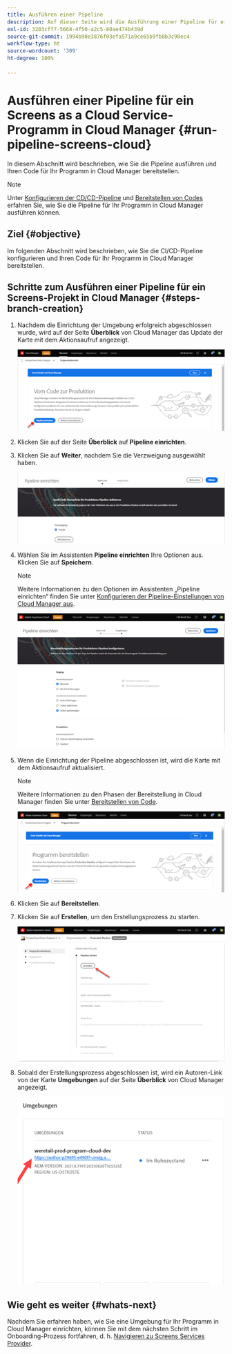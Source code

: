 ```yaml
---
title: Ausführen einer Pipeline
description: Auf dieser Seite wird die Ausführung einer Pipeline für ein Screens as a Cloud Service-Projekt in Cloud Manager beschrieben.
exl-id: 3203cff7-5668-4f50-a2c5-80ae474b439d
source-git-commit: 1994b90e3876f03efa571a9ce65b9fb8b3c90ec4
workflow-type: ht
source-wordcount: '309'
ht-degree: 100%

---
```


# Ausführen einer Pipeline für ein Screens as a Cloud Service-Programm in Cloud Manager {#run-pipeline-screens-cloud}

In diesem Abschnitt wird beschrieben, wie Sie die Pipeline ausführen und Ihren Code für Ihr Programm in Cloud Manager bereitstellen.

>[!NOTE]
>Unter [Konfigurieren der CD/CD-Pipeline](https://experienceleague.adobe.com/docs/experience-manager-cloud-service/content/implementing/using-cloud-manager/cicd-pipelines/configuring-production-pipelines.html?lang=de) und [Bereitstellen von Codes](https://experienceleague.adobe.com/docs/experience-manager-cloud-service/content/implementing/using-cloud-manager/deploy-code.html?lang=de) erfahren Sie, wie Sie die Pipeline für Ihr Programm in Cloud Manager ausführen können.

## Ziel {#objective}

Im folgenden Abschnitt wird beschrieben, wie Sie die CI/CD-Pipeline konfigurieren und Ihren Code für Ihr Programm in Cloud Manager bereitstellen.

## Schritte zum Ausführen einer Pipeline für ein Screens-Projekt in Cloud Manager {#steps-branch-creation}

1. Nachdem die Einrichtung der Umgebung erfolgreich abgeschlossen wurde, wird auf der Seite **Überblick** von Cloud Manager das Update der Karte mit dem Aktionsaufruf angezeigt.

   ![Bild](/help/screens-cloud/assets/onboarding/add-environ3.png)

1. Klicken Sie auf der Seite **Überblick** auf **Pipeline einrichten**.

1. Klicken Sie auf **Weiter**, nachdem Sie die Verzweigung ausgewählt haben.

   ![image](/help/screens-cloud/assets/onboarding/run-pipeline1.png)

1. Wählen Sie im Assistenten **Pipeline einrichten** Ihre Optionen aus. Klicken Sie auf **Speichern**.

   >[!NOTE]
   >Weitere Informationen zu den Optionen im Assistenten „Pipeline einrichten“ finden Sie unter [Konfigurieren der Pipeline-Einstellungen von Cloud Manager aus](https://experienceleague.adobe.com/docs/experience-manager-cloud-service/content/implementing/using-cloud-manager/cicd-pipelines/configuring-production-pipelines.html?lang=de).

   ![Bild](/help/screens-cloud/assets/onboarding/run-pipeline2-a.png)

1. Wenn die Einrichtung der Pipeline abgeschlossen ist, wird die Karte mit dem Aktionsaufruf aktualisiert.

   >[!NOTE]
   >Weitere Informationen zu den Phasen der Bereitstellung in Cloud Manager finden Sie unter [Bereitstellen von Code](https://experienceleague.adobe.com/docs/experience-manager-cloud-service/content/implementing/using-cloud-manager/deploy-code.html?lang=de).

   ![Bild](/help/screens-cloud/assets/onboarding/run-pipeline3.png)

1. Klicken Sie auf **Bereitstellen**.

1. Klicken Sie auf **Erstellen**, um den Erstellungsprozess zu starten.

   ![Bild](/help/screens-cloud/assets/onboarding/run-pipeline4.png)

1. Sobald der Erstellungsprozess abgeschlossen ist, wird ein Autoren-Link von der Karte **Umgebungen** auf der Seite **Überblick** von Cloud Manager angezeigt.

   ![image](/help/screens-cloud/assets/onboarding/run-pipeline5.png)

## Wie geht es weiter {#whats-next}

Nachdem Sie erfahren haben, wie Sie eine Umgebung für Ihr Programm in Cloud Manager einrichten, können Sie mit dem nächsten Schritt im Onboarding-Prozess fortfahren, d. h. [Navigieren zu Screens Services Provider](/help/screens-cloud/configuring/navigating-to-screens-services-provider.md).
